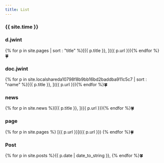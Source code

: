 ```yaml
---
title: List
---
```


### {{ site.time }}

### d.jwint

{% for p in site.pages | sort : "title" %}[{{ p.title }}, ]({{ p.url }}){% endfor %}🍀

### doc.jwint

{% for p in site.localshareda10798f8b9bb16bd2baddba911c5c7 | sort : "name" %}[{{ p.title }}, ]({{ p.url }}){% endfor %}🍀

### news

{% for p in site.news %}[{{ p.title }}, ]({{ p.url }}){% endfor %}🍀

### page

{% for p in site.pages %}
[{{ p.url }}]({{ p.url }})
{% endfor %}🍀

### Post

{% for p in site.posts %}{{ p.date | date_to_string }}, {% endfor %}🍀
